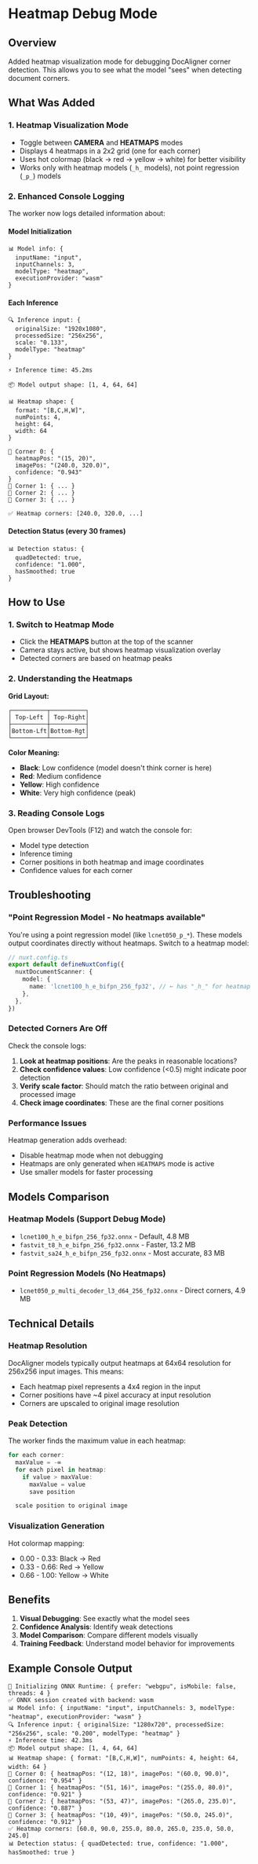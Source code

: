 # Heatmap Debug Mode

## Overview

Added heatmap visualization mode for debugging DocAligner corner detection. This allows you to see what the model "sees" when detecting document corners.

## What Was Added

### 1. Heatmap Visualization Mode

- Toggle between **CAMERA** and **HEATMAPS** modes
- Displays 4 heatmaps in a 2x2 grid (one for each corner)
- Uses hot colormap (black → red → yellow → white) for better visibility
- Works only with heatmap models (`_h_` models), not point regression (`_p_`) models

### 2. Enhanced Console Logging

The worker now logs detailed information about:

#### Model Initialization

```
📊 Model info: {
  inputName: "input",
  inputChannels: 3,
  modelType: "heatmap",
  executionProvider: "wasm"
}
```

#### Each Inference

```
🔍 Inference input: {
  originalSize: "1920x1080",
  processedSize: "256x256",
  scale: "0.133",
  modelType: "heatmap"
}

⚡ Inference time: 45.2ms

📦 Model output shape: [1, 4, 64, 64]

📊 Heatmap shape: {
  format: "[B,C,H,W]",
  numPoints: 4,
  height: 64,
  width: 64
}

📍 Corner 0: {
  heatmapPos: "(15, 20)",
  imagePos: "(240.0, 320.0)",
  confidence: "0.943"
}
📍 Corner 1: { ... }
📍 Corner 2: { ... }
📍 Corner 3: { ... }

✅ Heatmap corners: [240.0, 320.0, ...]
```

#### Detection Status (every 30 frames)

```
📊 Detection status: {
  quadDetected: true,
  confidence: "1.000",
  hasSmoothed: true
}
```

## How to Use

### 1. Switch to Heatmap Mode

- Click the **HEATMAPS** button at the top of the scanner
- Camera stays active, but shows heatmap visualization overlay
- Detected corners are based on heatmap peaks

### 2. Understanding the Heatmaps

**Grid Layout:**

```
┌──────────┬──────────┐
│ Top-Left │ Top-Right│
├──────────┼──────────┤
│Bottom-Lft│Bottom-Rgt│
└──────────┴──────────┘
```

**Color Meaning:**

- **Black**: Low confidence (model doesn't think corner is here)
- **Red**: Medium confidence
- **Yellow**: High confidence
- **White**: Very high confidence (peak)

### 3. Reading Console Logs

Open browser DevTools (F12) and watch the console for:

- Model type detection
- Inference timing
- Corner positions in both heatmap and image coordinates
- Confidence values for each corner

## Troubleshooting

### "Point Regression Model - No heatmaps available"

You're using a point regression model (like `lcnet050_p_*`). These models output coordinates directly without heatmaps. Switch to a heatmap model:

```typescript
// nuxt.config.ts
export default defineNuxtConfig({
  nuxtDocumentScanner: {
    model: {
      name: 'lcnet100_h_e_bifpn_256_fp32', // ← has "_h_" for heatmap
    },
  },
})
```

### Detected Corners Are Off

Check the console logs:

1. **Look at heatmap positions**: Are the peaks in reasonable locations?
2. **Check confidence values**: Low confidence (<0.5) might indicate poor detection
3. **Verify scale factor**: Should match the ratio between original and processed image
4. **Check image coordinates**: These are the final corner positions

### Performance Issues

Heatmap generation adds overhead:

- Disable heatmap mode when not debugging
- Heatmaps are only generated when `HEATMAPS` mode is active
- Use smaller models for faster processing

## Models Comparison

### Heatmap Models (Support Debug Mode)

- `lcnet100_h_e_bifpn_256_fp32.onnx` - Default, 4.8 MB
- `fastvit_t8_h_e_bifpn_256_fp32.onnx` - Faster, 13.2 MB
- `fastvit_sa24_h_e_bifpn_256_fp32.onnx` - Most accurate, 83 MB

### Point Regression Models (No Heatmaps)

- `lcnet050_p_multi_decoder_l3_d64_256_fp32.onnx` - Direct corners, 4.9 MB

## Technical Details

### Heatmap Resolution

DocAligner models typically output heatmaps at 64x64 resolution for 256x256 input images. This means:

- Each heatmap pixel represents a 4x4 region in the input
- Corner positions have ~4 pixel accuracy at input resolution
- Corners are upscaled to original image resolution

### Peak Detection

The worker finds the maximum value in each heatmap:

```typescript
for each corner:
  maxValue = -∞
  for each pixel in heatmap:
    if value > maxValue:
      maxValue = value
      save position

  scale position to original image
```

### Visualization Generation

Hot colormap mapping:

- 0.00 - 0.33: Black → Red
- 0.33 - 0.66: Red → Yellow
- 0.66 - 1.00: Yellow → White

## Benefits

1. **Visual Debugging**: See exactly what the model sees
2. **Confidence Analysis**: Identify weak detections
3. **Model Comparison**: Compare different models visually
4. **Training Feedback**: Understand model behavior for improvements

## Example Console Output

```
🔧 Initializing ONNX Runtime: { prefer: "webgpu", isMobile: false, threads: 4 }
✅ ONNX session created with backend: wasm
📊 Model info: { inputName: "input", inputChannels: 3, modelType: "heatmap", executionProvider: "wasm" }
🔍 Inference input: { originalSize: "1280x720", processedSize: "256x256", scale: "0.200", modelType: "heatmap" }
⚡ Inference time: 42.3ms
📦 Model output shape: [1, 4, 64, 64]
📊 Heatmap shape: { format: "[B,C,H,W]", numPoints: 4, height: 64, width: 64 }
📍 Corner 0: { heatmapPos: "(12, 18)", imagePos: "(60.0, 90.0)", confidence: "0.954" }
📍 Corner 1: { heatmapPos: "(51, 16)", imagePos: "(255.0, 80.0)", confidence: "0.921" }
📍 Corner 2: { heatmapPos: "(53, 47)", imagePos: "(265.0, 235.0)", confidence: "0.887" }
📍 Corner 3: { heatmapPos: "(10, 49)", imagePos: "(50.0, 245.0)", confidence: "0.912" }
✅ Heatmap corners: [60.0, 90.0, 255.0, 80.0, 265.0, 235.0, 50.0, 245.0]
📊 Detection status: { quadDetected: true, confidence: "1.000", hasSmoothed: true }
```
